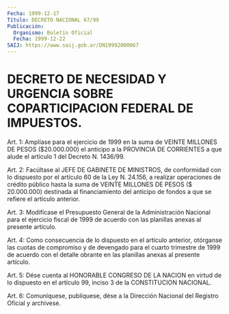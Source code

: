 ```yaml
---
Fecha: 1999-12-17
Título: DECRETO NACIONAL 67/99
Publicación:
  Organismo: Boletín Oficial
  Fecha: 1999-12-22
SAIJ: https://www.saij.gob.ar/DN19992000067
---
```

# DECRETO DE NECESIDAD Y URGENCIA SOBRE COPARTICIPACION FEDERAL DE IMPUESTOS.

<a id="1"></a>
Art. 1: Amplíase para el ejercicio de 1999 en la suma de VEINTE MILLONES DE PESOS ($20.000.000) el anticipo a la PROVINCIA DE CORRIENTES a que alude el artículo 1 del Decreto N. 1436/99.

<a id="2"></a>
Art. 2: Facúltase al JEFE DE GABINETE DE MINISTROS, de conformidad con lo dispuesto por el artículo 60 de la Ley N. 24.156, a realizar operaciones de crédito público hasta la suma de VEINTE MILLONES DE PESOS ($ 20.000.000) destinada al financiamiento del anticipo de fondos a que se refiere el artículo anterior.

<a id="3"></a>
Art. 3: Modifícase el Presupuesto General de la Administración Nacional para el ejercicio fiscal de 1999 de acuerdo con las planillas anexas al presente artículo.

<a id="4"></a>
Art. 4: Como consecuencia de lo dispuesto en el artículo anterior, otórganse las cuotas de compromiso y de devengado para el cuarto trimestre de 1999 de acuerdo con el detalle obrante en las planillas anexas al presente artículo.

<a id="5"></a>
Art. 5: Dése cuenta al HONORABLE CONGRESO DE LA NACION en virtud de lo dispuesto en el artículo 99, inciso 3 de la CONSTITUCION NACIONAL.

<a id="6"></a>
Art. 6: Comuníquese, publíquese, dése a la Dirección Nacional del Registro Oficial y archívese.